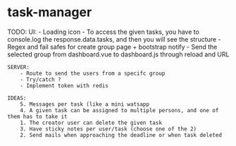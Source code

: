 # task-manager

TODO: 
	UI:
		- Loading icon
		- To access the given tasks, you have to console.log the response.data.tasks, and then you will see the structure
		- Regex and fail safes for create group page + bootstrap notify
		- Send the selected group from dashboard.vue to dashboard.js through reload and URL

	SERVER:
		- Route to send the users from a specifc group
		- Try/catch ?
		- Implement token with redis

	IDEAS:
        5. Messages per task (like a mini watsapp
        4. A given task can be assigned to multiple persons, and one of them has to take it
        1. The creator user can delete the given task
        3. Have sticky notes per user/task (choose one of the 2)
        2. Send mails when approaching the deadline or when task deleted
